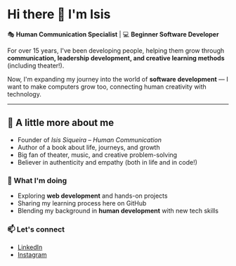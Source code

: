 # Hi there 👋 I'm Isis

🎭 **Human Communication Specialist** | 💻 **Beginner Software Developer**  

For over 15 years, I've been developing people, helping them grow through **communication, leadership development, and creative learning methods** (including theater!).  

Now, I'm expanding my journey into the world of **software development** — I want to make computers grow too, connecting human creativity with technology.  

---

## 🧩 A little more about me  
- Founder of *Isis Siqueira – Human Communication*  
- Author of a book about life, journeys, and growth  
- Big fan of theater, music, and creative problem-solving  
- Believer in authenticity and empathy (both in life and in code!)  

### 🌱 What I'm doing
- Exploring **web development** and hands-on projects  
- Sharing my learning process here on GitHub  
- Blending my background in **human development** with new tech skills  

### 📫 Let's connect
- [LinkedIn](https://www.linkedin.com/in/isissiqueira/)  
- [Instagram](https://www.instagram.com/porisissiqueira/)
